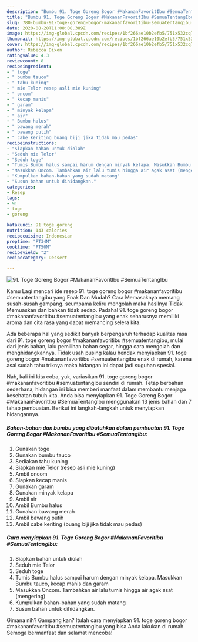 ```yaml
---
description: "Bumbu 91. Toge Goreng Bogor #MakananFavoritIbu #SemuaTentangIbu | Cara Masak 91. Toge Goreng Bogor #MakananFavoritIbu #SemuaTentangIbu Yang Enak Banget"
title: "Bumbu 91. Toge Goreng Bogor #MakananFavoritIbu #SemuaTentangIbu | Cara Masak 91. Toge Goreng Bogor #MakananFavoritIbu #SemuaTentangIbu Yang Enak Banget"
slug: 780-bumbu-91-toge-goreng-bogor-makananfavoritibu-semuatentangibu-cara-masak-91-toge-goreng-bogor-makananfavoritibu-semuatentangibu-yang-enak-banget
date: 2020-08-28T11:08:08.389Z
image: https://img-global.cpcdn.com/recipes/1bf266ae10b2efb5/751x532cq70/91-toge-goreng-bogor-makananfavoritibu-semuatentangibu-foto-resep-utama.jpg
thumbnail: https://img-global.cpcdn.com/recipes/1bf266ae10b2efb5/751x532cq70/91-toge-goreng-bogor-makananfavoritibu-semuatentangibu-foto-resep-utama.jpg
cover: https://img-global.cpcdn.com/recipes/1bf266ae10b2efb5/751x532cq70/91-toge-goreng-bogor-makananfavoritibu-semuatentangibu-foto-resep-utama.jpg
author: Rebecca Dixon
ratingvalue: 4.3
reviewcount: 8
recipeingredient:
- " toge"
- " bumbu tauco"
- " tahu kuning"
- " mie Telor resep asli mie kuning"
- " oncom"
- " kecap manis"
- " garam"
- " minyak kelapa"
- " air"
- " Bumbu halus"
- " bawang merah"
- " bawang putih"
- " cabe keriting buang biji jika tidak mau pedas"
recipeinstructions:
- "Siapkan bahan untuk diolah"
- "Seduh mie Telor"
- "Seduh toge"
- "Tumis Bumbu halus sampai harum dengan minyak kelapa. Masukkan Bumbu tauco, kecap manis dan garam"
- "Masukkan Oncom. Tambahkan air lalu tumis hingga air agak asat (mengering)"
- "Kumpulkan bahan-bahan yang sudah matang"
- "Susun bahan untuk dihidangkan."
categories:
- Resep
tags:
- 91
- toge
- goreng

katakunci: 91 toge goreng 
nutrition: 143 calories
recipecuisine: Indonesian
preptime: "PT34M"
cooktime: "PT50M"
recipeyield: "2"
recipecategory: Dessert

---
```



![91. Toge Goreng Bogor #MakananFavoritIbu #SemuaTentangIbu](https://img-global.cpcdn.com/recipes/1bf266ae10b2efb5/751x532cq70/91-toge-goreng-bogor-makananfavoritibu-semuatentangibu-foto-resep-utama.jpg)

Kamu Lagi mencari ide resep 91. toge goreng bogor #makananfavoritibu #semuatentangibu yang Enak Dan Mudah? Cara Memasaknya memang susah-susah gampang. seumpama keliru mengolah maka hasilnya Tidak Memuaskan dan bahkan tidak sedap. Padahal 91. toge goreng bogor #makananfavoritibu #semuatentangibu yang enak seharusnya memiliki aroma dan cita rasa yang dapat memancing selera kita.

Ada beberapa hal yang sedikit banyak berpengaruh terhadap kualitas rasa dari 91. toge goreng bogor #makananfavoritibu #semuatentangibu, mulai dari jenis bahan, lalu pemilihan bahan segar, hingga cara mengolah dan menghidangkannya. Tidak usah pusing kalau hendak menyiapkan 91. toge goreng bogor #makananfavoritibu #semuatentangibu enak di rumah, karena asal sudah tahu triknya maka hidangan ini dapat jadi suguhan spesial.




Nah, kali ini kita coba, yuk, variasikan 91. toge goreng bogor #makananfavoritibu #semuatentangibu sendiri di rumah. Tetap berbahan sederhana, hidangan ini bisa memberi manfaat dalam membantu menjaga kesehatan tubuh kita. Anda bisa menyiapkan 91. Toge Goreng Bogor #MakananFavoritIbu #SemuaTentangIbu menggunakan 13 jenis bahan dan 7 tahap pembuatan. Berikut ini langkah-langkah untuk menyiapkan hidangannya.

<!--inarticleads1-->

##### Bahan-bahan dan bumbu yang dibutuhkan dalam pembuatan 91. Toge Goreng Bogor #MakananFavoritIbu #SemuaTentangIbu:

1. Gunakan  toge
1. Gunakan  bumbu tauco
1. Sediakan  tahu kuning
1. Siapkan  mie Telor (resep asli mie kuning)
1. Ambil  oncom
1. Siapkan  kecap manis
1. Gunakan  garam
1. Gunakan  minyak kelapa
1. Ambil  air
1. Ambil  Bumbu halus
1. Gunakan  bawang merah
1. Ambil  bawang putih
1. Ambil  cabe keriting (buang biji jika tidak mau pedas)




<!--inarticleads2-->

##### Cara menyiapkan 91. Toge Goreng Bogor #MakananFavoritIbu #SemuaTentangIbu:

1. Siapkan bahan untuk diolah
1. Seduh mie Telor
1. Seduh toge
1. Tumis Bumbu halus sampai harum dengan minyak kelapa. Masukkan Bumbu tauco, kecap manis dan garam
1. Masukkan Oncom. Tambahkan air lalu tumis hingga air agak asat (mengering)
1. Kumpulkan bahan-bahan yang sudah matang
1. Susun bahan untuk dihidangkan.




Gimana nih? Gampang kan? Itulah cara menyiapkan 91. toge goreng bogor #makananfavoritibu #semuatentangibu yang bisa Anda lakukan di rumah. Semoga bermanfaat dan selamat mencoba!
